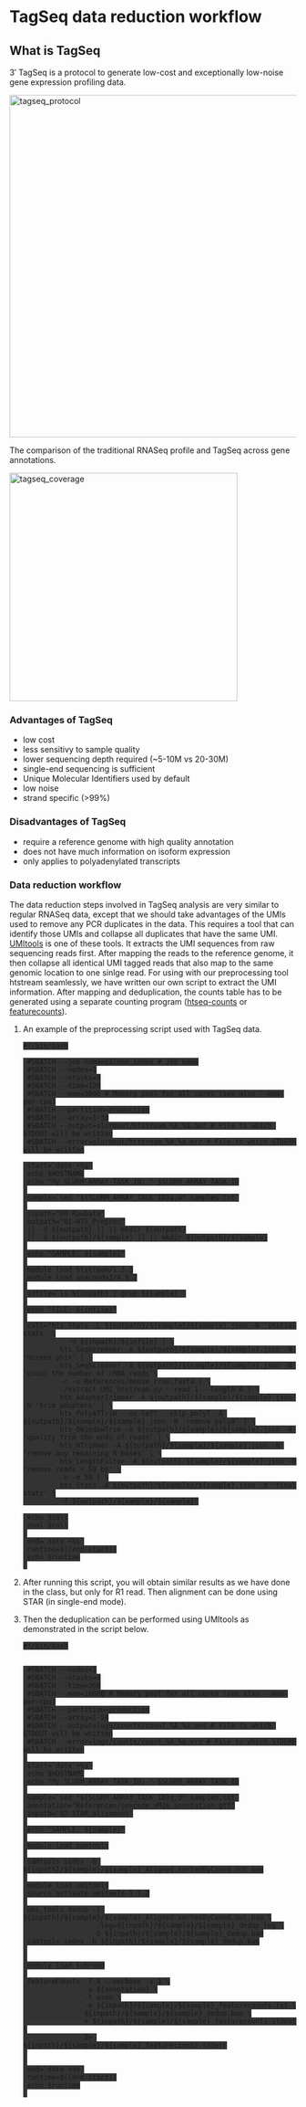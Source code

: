 # TagSeq data reduction workflow

## What is TagSeq

3′ TagSeq is a protocol to generate low-cost and exceptionally low-noise gene expression profiling data.

 <img src="https://raw.githubusercontent.com/ucdavis-bioinformatics-training/2022-June-RNA-Seq-Analysis/master/data_reduction/filetypes_figures/tagseq.png" alt="tagseq_protocol" width="600px"/>


The comparison of the traditional RNASeq profile and TagSeq across gene annotations.

 <img src="https://raw.githubusercontent.com/ucdavis-bioinformatics-training/2022-June-RNA-Seq-Analysis/master/data_reduction/filetypes_figures/lexo.png" alt="tagseq_coverage" width="400px"/>



### Advantages of TagSeq

  * low cost
  * less sensitivy to sample quality
  * lower sequencing depth required (~5-10M vs 20-30M)
  * single-end sequencing is sufficient
  * Unique Molecular Identifiers used by default
  * low noise
  * strand specific (>99%)


### Disadvantages of TagSeq

  * require a reference genome with high quality annotation
  * does not have much information on isoform expression
  * only applies to polyadenylated transcripts


### Data reduction workflow

The data reduction steps involved in TagSeq analysis are very similar to regular RNASeq data, except that we should take advantages of the UMIs used to remove any PCR duplicates in the data. This requires a tool that can identify those UMIs and collapse all duplicates that have the same UMI. [UMItools](https://github.com/CGATOxford/UMI-tools) is one of these tools. It extracts the UMI sequences from raw sequencing reads first. After mapping the reads to the reference genome, it then collapse all identical UMI tagged reads that also map to the same genomic location to one sinlge read. For using with our preprocessing tool htstream seamlessly, we have written our own script to extract the UMI information. After mapping and deduplication, the counts table has to be generated using a separate counting program ([htseq-counts](https://htseq.readthedocs.io/en/release_0.11.1/count.html) or [featurecounts](http://subread.sourceforge.net/)).

1. An example of the preprocessing script used with TagSeq data.

    <pre class="prettyprint"><code class="language-py" style="background-color:333333">#!/bin/bash

    #SBATCH --job-name=salmon_index # Job name
    #SBATCH --nodes=1
    #SBATCH --ntasks=9
    #SBATCH --time=120
    #SBATCH --mem=3000 # Memory pool for all cores (see also --mem-per-cpu)
    #SBATCH --partition=production
    #SBATCH --array=1-38
    #SBATCH --output=slurmout/htstream_%A_%a.out # File to which STDOUT will be written
    #SBATCH --error=slurmout/htstream_%A_%a.err # File to which STDERR will be written

    start=`date +%s`
    echo $HOSTNAME
    echo "My SLURM_ARRAY_TASK_ID: " $SLURM_ARRAY_TASK_ID
    
    sample=`sed "${SLURM_ARRAY_TASK_ID}q;d" samples.txt`
    
    inpath="00-RawData"
    outpath="01-HTS_Preproc"
    [[ -d ${outpath} ]] || mkdir ${outpath}
    [[ -d ${outpath}/${sample} ]] || mkdir ${outpath}/${sample}
    
    echo "SAMPLE: ${sample}"
    
    module load htstream/1.3.3
    module load anaconda3/4.9.2
    
    infile=`ls ${inpath} | grep ${sample}_`
    
    echo "FILE: ${infile}"
    
    call="hts_Stats -L ${outpath}/${sample}/${sample}.json -N 'initial stats' \
              -U ${inpath}/${infile} | \
            hts_SeqScreener -A ${outpath}/${sample}/${sample}.json -N 'screen phix' | \
            hts_SeqScreener -A ${outpath}/${sample}/${sample}.json -N 'count the number of rRNA reads'\
            -r -s References/mouse_rrna.fasta | \
            ./extract_UMI_htstream.py --read 1 --length 6 | \
            hts_AdapterTrimmer -A ${outpath}/${sample}/${sample}.json -N 'trim adapters' | \
            hts_PolyATTrim --no-left --skip_polyT -A ${outpath}/${sample}/${sample}.json -N 'remove polyA' | \
            hts_QWindowTrim -A ${outpath}/${sample}/${sample}.json -N 'quality trim the ends of reads' | \
            hts_NTrimmer -A ${outpath}/${sample}/${sample}.json -N 'remove any remaining N bases' | \
            hts_LengthFilter -A ${outpath}/${sample}/${sample}.json -N 'remove reads < 50 bp' \
            -n -m 50 | \
            hts_Stats -A ${outpath}/${sample}/${sample}.json -N 'final stats' \
            -f ${outpath}/${sample}/${sample}"

    echo $call
    eval $call
    
    end=`date +%s`
    runtime=$((end-start))
    echo $runtime
    </code></pre>

2. After running this script, you will obtain similar results as we have done in the class, but only for R1 read. Then alignment can be done using STAR (in single-end mode). 

3. Then the deduplication can be performed using UMItools as demonstrated in the script below.


    <pre class="prettyprint"><code class="language-py" style="background-color:333333">#!/bin/bash


    #SBATCH --nodes=1
    #SBATCH --ntasks=8
    #SBATCH --time=360
    #SBATCH --mem=16000 # Memory pool for all cores (see also --mem-per-cpu)
    #SBATCH --partition=production
    #SBATCH --array=1-54
    #SBATCH --output=logs/counts/count_%A_%a.out # File to which STDOUT will be written
    #SBATCH --error=logs/counts/count_%A_%a.err # File to which STDERR will be written
    
    start=`date +%s`
    echo $HOSTNAME
    echo "My SLURM_ARRAY_TASK_ID: " $SLURM_ARRAY_TASK_ID
    
    sample=`sed "${SLURM_ARRAY_TASK_ID}q;d" samples.txt`
    annotation="References/gencode.vM26.annotation.gtf"
    inpath='02-STAR_alignment'
    
    echo "SAMPLE: ${sample}"
    
    module load samtools
    
    samtools index -b ${inpath}/${sample}/${sample}_Aligned.sortedByCoord.out.bam
    
    module load umitools
    source activate umitools-1.1.2
    
    umi_tools dedup -I ${inpath}/${sample}/${sample}_Aligned.sortedByCoord.out.bam \
                    --log=${inpath}/${sample}/${sample}_dedup.log \
                    -S ${inpath}/${sample}/${sample}_dedup.bam
    samtools index -b ${inpath}/${sample}/${sample}_dedup.bam
    
    
    module load subread
    
    featureCounts -T 4 --verbose -s 1 \
                  -a ${annotation} \
                  -t exon \
                  -o ${inpath}/${sample}/${sample}_featurecounts.txt \
                  ${inpath}/${sample}/${sample}_dedup.bam \
                  > ${inpath}/${sample}/${sample}_featurecounts.stdout \
                  2> ${inpath}/${sample}/${sample}_featurecounts.stderr
    
    
    end=`date +%s`
    runtime=$((end-start))
    echo $runtime
    </code></pre>

